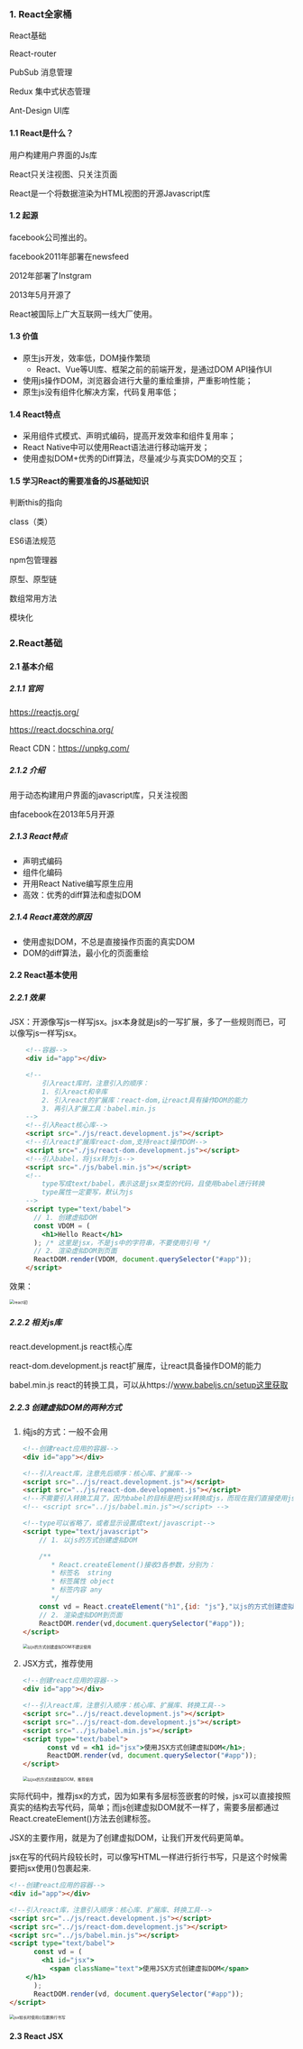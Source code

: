 ### 1. React全家桶

React基础

React-router

PubSub 消息管理

Redux 集中式状态管理

Ant-Design UI库

#### 1.1 React是什么？

用户构建用户界面的Js库

React只关注视图、只关注页面

React是一个将数据渲染为HTML视图的开源Javascript库

#### 1.2 起源

facebook公司推出的。

facebook2011年部署在newsfeed

2012年部署了Instgram

2013年5月开源了

React被国际上广大互联网一线大厂使用。

#### 1.3 价值

* 原生js开发，效率低，DOM操作繁琐
  * React、Vue等UI库、框架之前的前端开发，是通过DOM API操作UI
* 使用js操作DOM，浏览器会进行大量的重绘重排，严重影响性能；
* 原生js没有组件化解决方案，代码复用率低；

#### 1.4 React特点

* 采用组件式模式、声明式编码，提高开发效率和组件复用率；
* React Native中可以使用React语法进行移动端开发；
* 使用虚拟DOM+优秀的Diff算法，尽量减少与真实DOM的交互；

#### 1.5 学习React的需要准备的JS基础知识

判断this的指向

class（类）

ES6语法规范

npm包管理器

原型、原型链

数组常用方法

模块化

### 2.React基础

#### 2.1 基本介绍

##### 2.1.1 官网

https://reactjs.org/

https://react.docschina.org/

React CDN：https://unpkg.com/

##### 2.1.2 介绍

用于动态构建用户界面的javascript库，只关注视图

由facebook在2013年5月开源

##### 2.1.3 React特点

* 声明式编码
* 组件化编码
* 开用React Native编写原生应用
* 高效：优秀的diff算法和虚拟DOM

##### 2.1.4 React高效的原因

* 使用虚拟DOM，不总是直接操作页面的真实DOM
* DOM的diff算法，最小化的页面重绘

#### 2.2 React基本使用

##### 2.2.1 效果

JSX：开源像写js一样写jsx。jsx本身就是js的一写扩展，多了一些规则而已，可以像写js一样写jsx。

```html
    <!--容器-->
    <div id="app"></div>

    <!--
        引入react库时，注意引入的顺序：
        1. 引入react和辛库
        2. 引入react的扩展库：react-dom,让react具有操作DOM的能力
        3. 再引入扩展工具：babel.min.js
    -->
    <!--引入React核心库-->
    <script src="./js/react.development.js"></script>
    <!--引入react扩展库react-dom,支持react操作DOM-->
    <script src="./js/react-dom.development.js"></script>
    <!--引入babel，将jsx转为js-->
    <script src="./js/babel.min.js"></script>
    <!--
        type写成text/babel，表示这是jsx类型的代码，且使用babel进行转换
        type属性一定要写，默认为js
    -->
    <script type="text/babel">
      // 1. 创建虚拟DOM
      const VDOM = (
        <h1>Hello React</h1>
      ); /* 这里是jsx，不是js中的字符串，不要使用引号 */
      // 2. 渲染虚拟DOM到页面
      ReactDOM.render(VDOM, document.querySelector("#app"));
    </script>
```

效果：

<img src="./images/i3.png" alt="react初" style="zoom:50%;" />

##### 2.2.2 相关js库

react.development.js  react核心库

react-dom.development.js react扩展库，让react具备操作DOM的能力

babel.min.js react的转换工具，可以从https://www.babeljs.cn/setup这里获取

##### 2.2.3 创建虚拟DOM的两种方式

1. 纯js的方式：一般不会用

   ```html
   <!--创建react应用的容器-->
   <div id="app"></div>
   
   <!--引入react库，注意先后顺序：核心库、扩展库-->
   <script src="../js/react.development.js"></script>
   <script src="../js/react-dom.development.js"></script>
   <!--不需要引入转换工具了，因为babel的目标是把jsx转换成js，而现在我们直接使用js，所以不需要转换了-->
   <!-- <script src="../js/babel.min.js"></script> -->
   
   <!--type可以省略了，或者显示设置成text/javascript-->
   <script type="text/javascript">
       // 1. 以js的方式创建虚拟DOM
   
       /**
          * React.createElement()接收3各参数，分别为：
          * 标签名  string
          * 标签属性 object
          * 标签内容 any
          */
       const vd = React.createElement("h1",{id: "js"},"以js的方式创建虚拟DOM");
       // 2. 渲染虚拟DOM到页面
       ReactDOM.render(vd,document.querySelector("#app"));
   </script>
   ```

   <img src="./images/i4.png" alt="以js的方式创建虚拟DOM不建议使用" style="zoom:50%;" />

2. JSX方式，推荐使用

   ```html
   <!--创建react应用的容器-->
   <div id="app"></div>
   
   <!--引入react库，注意引入顺序：核心库、扩展库、转换工具-->
   <script src="../js/react.development.js"></script>
   <script src="../js/react-dom.development.js"></script>
   <script src="../js/babel.min.js"></script>
   <script type="text/babel">
         const vd = <h1 id="jsx">使用JSX方式创建虚拟DOM</h1>;
         ReactDOM.render(vd, document.querySelector("#app"));
   </script>
   ```

   <img src="./images/i5.png" alt="以jsx的方式创建虚拟DOM，推荐使用" style="zoom:50%;" />

实际代码中，推荐jsx的方式，因为如果有多层标签嵌套的时候，jsx可以直接按照真实的结构去写代码，简单；而js创建虚拟DOM就不一样了，需要多层都通过React.createElement()方法去创建标签。

JSX的主要作用，就是为了创建虚拟DOM，让我们开发代码更简单。

jsx在写的代码片段较长时，可以像写HTML一样进行折行书写，只是这个时候需要把jsx使用()包裹起来.

```html
<!--创建react应用的容器-->
<div id="app"></div>

<!--引入react库，注意引入顺序：核心库、扩展库、转换工具-->
<script src="../js/react.development.js"></script>
<script src="../js/react-dom.development.js"></script>
<script src="../js/babel.min.js"></script>
<script type="text/babel">
      const vd = (
        <h1 id="jsx">
          <span className="text">使用JSX方式创建虚拟DOM</span>
    </h1>
      );
      ReactDOM.render(vd, document.querySelector("#app"));
</script>
```

<img src="./images/i6.png" alt="jsx较长时使用()包裹换行书写" style="zoom:50%;" />

#### 2.3 React JSX

